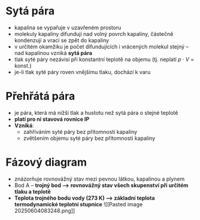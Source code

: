 # Sytá pára
- kapalina se vypařuje v uzavřeném prostoru 
- molekuly kapaliny difundují nad volný povrch kapaliny, částečně kondenzují a vrací se zpět do kapaliny 
- v určitém okamžiku je počet difundujících i vrácených molekul stejný – nad kapalinou vzniká **sytá pára** 
- tlak syté páry nezávisí při konstantní teplotě na objemu (tj. neplatí $p \cdot V$ = konst.) 
- je-li tlak syté páry roven vnějšímu tlaku, dochází k varu

# Přehřátá pára
- je pára, která má nižší tlak a hustotu než sytá pára o stejné teplotě 
- **platí pro ni stavová rovnice IP** 
- **Vzniká**: 
	- zahříváním syté páry bez přítomnosti kapaliny 
	- zvětšením objemu syté páry bez přítomnosti kapaliny

# Fázový diagram
- znázorňuje rovnovážný stav mezi pevnou látkou, kapalinou a plynem 
- Bod A – **trojný bod --> rovnovážný stav všech skupenství při určitém tlaku a teplotě** 
- **Teplota trojného bodu vody (273 K) --> základní teplota termodynamické teplotní stupnice**
![[Pasted image 20250604083248.png]]